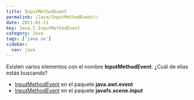 ```yaml
---
title: InputMethodEvent
permalink: /Java/InputMethodEvent//
date: 2021-01-11
key: Java.I.InputMethodEvent
category: Java
tags: ['java se']
sidebar: 
  nav: java
---
```


Existen varios elementos con el nombre **InputMethodEvent**. ¿Cuál de ellas estás buscando?
<ul>
<li><a href="/Java/InputMethodEvent-java-awt-event/">InputMethodEvent</a> en el paquete <strong>java.awt.event</strong></li>
<li><a href="/Java/InputMethodEvent-javafx-scene-input/">InputMethodEvent</a> en el paquete <strong>javafx.scene.input</strong></li>
<ul>
